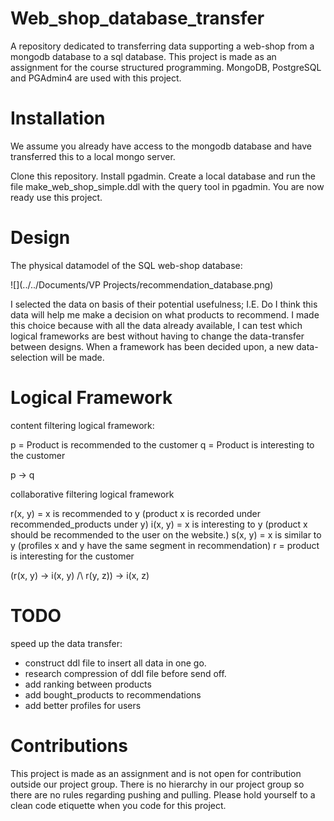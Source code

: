 # Web_shop_database_transfer
A repository dedicated to transferring data supporting a web-shop from a mongodb database to a sql database. 
This project is made as an assignment for the course structured programming. 
MongoDB, PostgreSQL and PGAdmin4 are used with this project.

# Installation
We assume you already have access to the mongodb database and have transferred this to a local mongo server.

Clone this repository.
Install pgadmin. Create a local database and run the file make_web_shop_simple.ddl with the query tool in pgadmin.
You are now ready use this project.

# Design
The physical datamodel of the SQL web-shop database:

![](../../Documents/VP Projects/recommendation_database.png)

I selected the data on basis of their potential usefulness; I.E. Do I think this data will help me make a decision on 
what products to recommend. I made this choice because with all the  data already available, I can test which logical
frameworks are best without having to change the data-transfer between designs.
When a framework has been decided upon, a new data-selection will be made.

# Logical Framework
content filtering logical framework:

p = Product is recommended to the customer
q = Product is interesting to the customer

p → q

collaborative filtering logical framework

r(x, y) = x is recommended to y (product x is recorded under recommended_products under y)
i(x, y) = x is interesting to y (product x should be recommended to the user on the website.)
s(x, y) = x is similar to y (profiles x and y have the same segment in recommendation)
r = product is interesting for the customer

(r(x, y) → i(x, y) /\ r(y, z)) → i(x, z) 

# TODO
speed up the data transfer:
- construct ddl file to insert all data in one go. 
- research compression of ddl file before send off.
- add ranking between products
- add bought_products to recommendations
- add better profiles for users

# Contributions
This project is made as an assignment and is not open for contribution outside our project group.
There is no hierarchy in our project group so there are no rules regarding pushing and pulling. 
Please hold yourself to a clean code etiquette when you code for this project.
 
